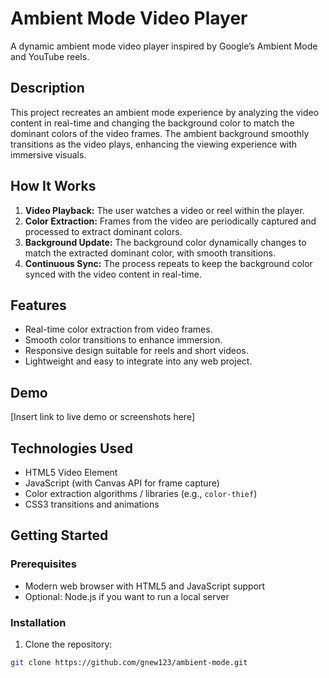 # Ambient Mode Video Player

A dynamic ambient mode video player inspired by Google’s Ambient Mode and YouTube reels.

## Description

This project recreates an ambient mode experience by analyzing the video content in real-time and changing the background color to match the dominant colors of the video frames. The ambient background smoothly transitions as the video plays, enhancing the viewing experience with immersive visuals.

## How It Works

1. **Video Playback:** The user watches a video or reel within the player.
2. **Color Extraction:** Frames from the video are periodically captured and processed to extract dominant colors.
3. **Background Update:** The background color dynamically changes to match the extracted dominant color, with smooth transitions.
4. **Continuous Sync:** The process repeats to keep the background color synced with the video content in real-time.

## Features

- Real-time color extraction from video frames.
- Smooth color transitions to enhance immersion.
- Responsive design suitable for reels and short videos.
- Lightweight and easy to integrate into any web project.

## Demo

[Insert link to live demo or screenshots here]

## Technologies Used

- HTML5 Video Element
- JavaScript (with Canvas API for frame capture)
- Color extraction algorithms / libraries (e.g., `color-thief`)
- CSS3 transitions and animations

## Getting Started

### Prerequisites

- Modern web browser with HTML5 and JavaScript support
- Optional: Node.js if you want to run a local server

### Installation

1. Clone the repository:

```bash
git clone https://github.com/gnew123/ambient-mode.git

